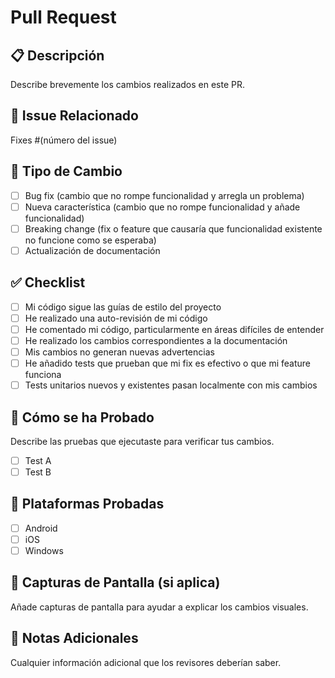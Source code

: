 # Pull Request

## 📋 Descripción
Describe brevemente los cambios realizados en este PR.

## 🔗 Issue Relacionado
Fixes #(número del issue)

## 🧪 Tipo de Cambio
- [ ] Bug fix (cambio que no rompe funcionalidad y arregla un problema)
- [ ] Nueva característica (cambio que no rompe funcionalidad y añade funcionalidad)
- [ ] Breaking change (fix o feature que causaría que funcionalidad existente no funcione como se esperaba)
- [ ] Actualización de documentación

## ✅ Checklist
- [ ] Mi código sigue las guías de estilo del proyecto
- [ ] He realizado una auto-revisión de mi código
- [ ] He comentado mi código, particularmente en áreas difíciles de entender
- [ ] He realizado los cambios correspondientes a la documentación
- [ ] Mis cambios no generan nuevas advertencias
- [ ] He añadido tests que prueban que mi fix es efectivo o que mi feature funciona
- [ ] Tests unitarios nuevos y existentes pasan localmente con mis cambios

## 🧪 Cómo se ha Probado
Describe las pruebas que ejecutaste para verificar tus cambios.

- [ ] Test A
- [ ] Test B

## 📱 Plataformas Probadas
- [ ] Android
- [ ] iOS
- [ ] Windows

## 📸 Capturas de Pantalla (si aplica)
Añade capturas de pantalla para ayudar a explicar los cambios visuales.

## 📝 Notas Adicionales
Cualquier información adicional que los revisores deberían saber.
